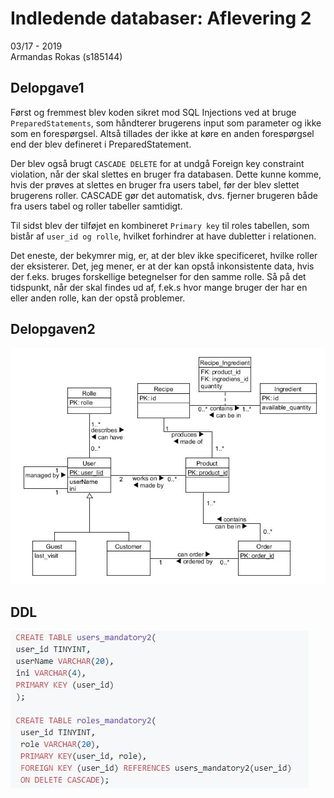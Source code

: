 

# Indledende databaser: Aflevering 2 
03/17 - 2019  
Armandas Rokas (s185144)


## Delopgave1

Først og fremmest blev koden sikret mod SQL Injections ved at bruge `PreparedStatements`, som håndterer brugerens input som parameter og ikke som en forespørgsel. Altså tillades der ikke at køre en anden forespørgsel end der blev defineret i PreparedStatement.

Der blev også brugt `CASCADE DELETE` for at undgå Foreign key constraint violation, når der skal slettes en bruger fra databasen. Dette kunne komme, hvis der prøves at slettes en bruger fra users tabel, før der blev slettet brugerens roller. CASCADE gør det automatisk, dvs. fjerner brugeren både fra users tabel og roller tabeller samtidigt. 

Til sidst blev der tilføjet en kombineret `Primary key` til roles tabellen, som bistår af `user_id og rolle`, hvilket forhindrer at have dubletter i relationen.  

Det eneste, der bekymrer mig, er, at der blev ikke specificeret, hvilke roller der eksisterer. Det, jeg mener, er at der kan opstå inkonsistente data, hvis der f.eks. bruges forskellige betegnelser for den samme rolle. Så på det tidspunkt, når der skal findes ud af, f.ek.s hvor mange bruger der har en eller anden rolle, kan der opstå problemer.  


## Delopgaven2
![alt text](https://raw.githubusercontent.com/ArmandasRokas/database_mandatory2_normalization_DTU/master/diagram_jpg/delopgaven2.jpg "ERD")

## DDL
![alt text](https://github.com/ArmandasRokas/database_mandatory2_normalization_DTU/blob/master/diagram_jpg/sql.JPG "SQL")
